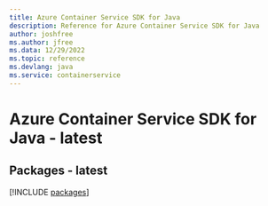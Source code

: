 ```yaml
---
title: Azure Container Service SDK for Java
description: Reference for Azure Container Service SDK for Java
author: joshfree
ms.author: jfree
ms.data: 12/29/2022
ms.topic: reference
ms.devlang: java
ms.service: containerservice
---
```

# Azure Container Service SDK for Java - latest
## Packages - latest
[!INCLUDE [packages](container-service-index.md)]